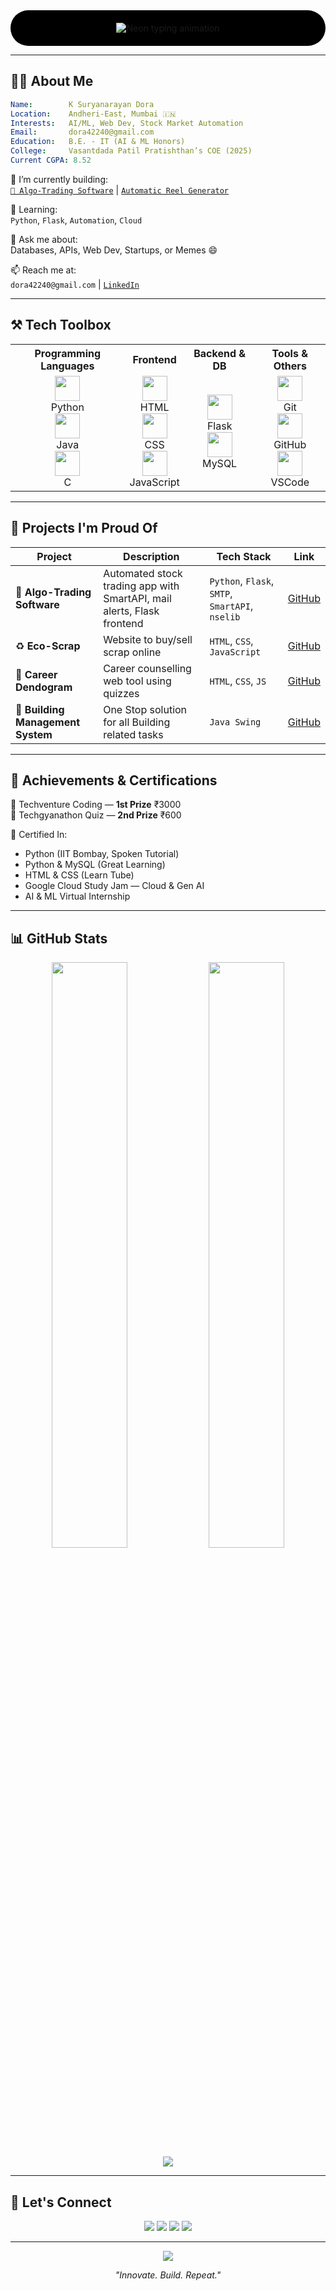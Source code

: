 
<div align="center" style="background-color: black; padding: 20px; border-radius: 50px; max-width: 600px; margin: auto;">
  <img src="https://readme-typing-svg.demolab.com?font=Fira+Code&weight=700&pause=1000&color=39FF14&background=000000&center=true&vCenter=true&width=600&lines=Hey+there!+I'm+K+Suryanarayan+Dora+%F0%9F%91%8B;Information+Technology+Engineer+%F0%9F%92%BB;AI+%26+ML+Enthusiast+%F0%9F%96%A5%EF%B8%8F;Creative+Web+Developer+%F0%9F%8E%8E;Always+Learning+%F0%9F%93%9A" alt="Neon typing animation" />
</div>

---

## 🧑‍💻 About Me

```yaml
Name:        K Suryanarayan Dora
Location:    Andheri-East, Mumbai 🇮🇳
Interests:   AI/ML, Web Dev, Stock Market Automation
Email:       dora42240@gmail.com
Education:   B.E. - IT (AI & ML Honors)
College:     Vasantdada Patil Pratishthan’s COE (2025)
Current CGPA: 8.52
```

🔭 I’m currently building:  
[`🧠 Algo-Trading Software`](https://github.com/Surya86899/AngelOne) | [`Automatic Reel Generator`]()

🌱 Learning:  
`Python`, `Flask`, `Automation`, `Cloud`

💬 Ask me about:  
Databases, APIs, Web Dev, Startups, or Memes 😄

📫 Reach me at:  
`dora42240@gmail.com` | [`LinkedIn`](https://www.linkedin.com/in/k-suryanarayan-dora-967847247)

---

## ⚒️ Tech Toolbox
<table align="center">
  <tr>
    <th>Programming Languages</th>
    <th>Frontend</th>
    <th>Backend & DB</th>
    <th>Tools & Others</th>
  </tr>
  <tr>
    <td align="center">
      <img src="https://skillicons.dev/icons?i=python" height="40"/><br>Python<br>
      <img src="https://skillicons.dev/icons?i=java" height="40"/><br>Java<br>
      <img src="https://skillicons.dev/icons?i=c" height="40"/><br>C
    </td>
    <td align="center">
      <img src="https://skillicons.dev/icons?i=html" height="40"/><br>HTML<br>
      <img src="https://skillicons.dev/icons?i=css" height="40"/><br>CSS<br>
      <img src="https://skillicons.dev/icons?i=js" height="40"/><br>JavaScript
    </td>
    <td align="center">
      <img src="https://skillicons.dev/icons?i=flask" height="40"/><br>Flask<br>
      <img src="https://skillicons.dev/icons?i=mysql" height="40"/><br>MySQL
    </td>
    <td align="center">
      <img src="https://skillicons.dev/icons?i=git" height="40"/><br>Git<br>
      <img src="https://skillicons.dev/icons?i=github" height="40"/><br>GitHub<br>
      <img src="https://skillicons.dev/icons?i=vscode" height="40"/><br>VSCode
    </td>
  </tr>
</table>

---

## 🚀 Projects I'm Proud Of

| Project | Description | Tech Stack | Link |
|--------|-------------|------------|------|
| 🔄 **Algo-Trading Software** | Automated stock trading app with SmartAPI, mail alerts, Flask frontend | `Python`, `Flask`, `SMTP`, `SmartAPI`, `nselib` | [GitHub](https://github.com/Surya86899/AngelOne) |
| ♻️ **Eco-Scrap** | Website to buy/sell scrap online | `HTML`, `CSS`, `JavaScript` | [GitHub](https://github.com/Surya86899/Eco-Scrap) |
| 🧭 **Career Dendogram** | Career counselling web tool using quizzes | `HTML`, `CSS`, `JS` | [GitHub](https://github.com/Surya86899/Career-Dendogram) |
| 🏢 **Building Management System** | One Stop solution for all Building related tasks | `Java Swing` | [GitHub](https://github.com/Surya86899/BMS) |

---

## 🏅 Achievements & Certifications

🥇 Techventure Coding — **1st Prize** ₹3000  
🥈 Techgyanathon Quiz — **2nd Prize** ₹600

🧾 Certified In:  
- Python (IIT Bombay, Spoken Tutorial)  
- Python & MySQL (Great Learning)  
- HTML & CSS (Learn Tube)  
- Google Cloud Study Jam — Cloud & Gen AI  
- AI & ML Virtual Internship

---

## 📊 GitHub Stats 

<p align="center">
  <img width="49%" src="https://github-readme-stats.vercel.app/api?username=Surya86899&show_icons=true&theme=tokyonight" />
  <img width="49%" src="https://github-readme-stats.vercel.app/api/top-langs/?username=Surya86899&layout=compact&theme=tokyonight" />
  <img src="https://github-readme-streak-stats.herokuapp.com/?user=Surya86899&theme=tokyonight" />
</p>

---

## 🔗 Let's Connect

<p align="center">
  <a href="mailto:dora42240@gmail.com"><img src="https://img.shields.io/badge/Gmail-dora42240@gmail.com-red?style=flat&logo=gmail" /></a>
  <a href="https://www.linkedin.com/in/k-suryanarayan-dora-967847247"><img src="https://img.shields.io/badge/LinkedIn-K Suryanarayan Dora-blue?style=flat&logo=linkedin" /></a>
  <a href="https://instagram.com/khiladi_0507"><img src="https://img.shields.io/badge/Instagram-khiladi__0507-ff69b4?style=flat&logo=instagram" /></a>
  <a href="https://github.com/Surya86899"><img src="https://img.shields.io/badge/GitHub-Surya86899-black?style=flat&logo=github" /></a>
</p>

---

<div align="center">
  <img src="https://quotes-github-readme.vercel.app/api?type=horizontal&theme=tokyonight" />
</div>

<p align="center"><i>"Innovate. Build. Repeat."</i></p>

